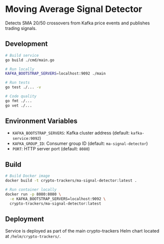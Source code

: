 # Moving Average Signal Detector

Detects SMA 20/50 crossovers from Kafka price events and publishes trading signals.

## Development

```bash
# Build service
go build ./cmd/main.go

# Run locally
KAFKA_BOOTSTRAP_SERVERS=localhost:9092 ./main

# Run tests
go test ./... -v

# Code quality
go fmt ./...
go vet ./...
```

## Environment Variables

- `KAFKA_BOOTSTRAP_SERVERS`: Kafka cluster address (default: `kafka-service:9092`)
- `KAFKA_GROUP_ID`: Consumer group ID (default: `ma-signal-detector`)
- `PORT`: HTTP server port (default: `8080`)

## Build

```bash
# Build Docker image
docker build -t crypto-trackers/ma-signal-detector:latest .

# Run container locally
docker run -p 8080:8080 \
  -e KAFKA_BOOTSTRAP_SERVERS=localhost:9092 \
  crypto-trackers/ma-signal-detector:latest
```

## Deployment

Service is deployed as part of the main crypto-trackers Helm chart located at `/helm/crypto-trackers/`.
